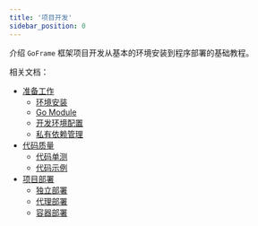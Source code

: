 ```yaml
---
title: '项目开发'
sidebar_position: 0
---
```


介绍 `GoFrame` 框架项目开发从基本的环境安装到程序部署的基础教程。

相关文档：

- [准备工作](output/goframe-v2.6-md/项目开发/准备工作)
  - [环境安装](output/goframe-v2.6-md/项目开发/准备工作/环境安装)
  - [Go Module](output/goframe-v2.6-md/项目开发/准备工作/Go%20Module)
  - [开发环境配置](output/goframe-v2.6-md/项目开发/准备工作/开发环境配置)
  - [私有依赖管理](output/goframe-v2.6-md/项目开发/准备工作/私有依赖管理)
- [代码质量](output/goframe-v2.6-md/项目开发/代码质量)
  - [代码单测](output/goframe-v2.6-md/项目开发/代码质量/代码单测)
  - [代码示例](output/goframe-v2.6-md/项目开发/代码质量/代码示例)
- [项目部署](output/goframe-v2.6-md/项目开发/项目部署)
  - [独立部署](output/goframe-v2.6-md/项目开发/项目部署/独立部署)
  - [代理部署](output/goframe-v2.6-md/项目开发/项目部署/代理部署)
  - [容器部署](output/goframe-v2.6-md/项目开发/项目部署/容器部署)